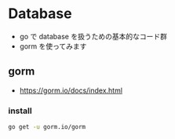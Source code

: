 # Database

- go で database を扱うための基本的なコード群
- gorm を使ってみます

## gorm

- https://gorm.io/docs/index.html

### install

```sh
go get -u gorm.io/gorm
```
